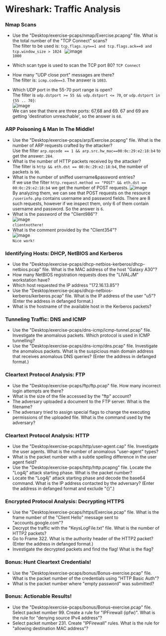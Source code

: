 # Wireshark: Traffic Analysis

### Nmap Scans
- Use the "Desktop/exercise-pcaps/nmap/Exercise.pcapng" file. What is the total number of the "TCP Connect" scans? <br />
The filter to be used is: `tcp.flags.syn==1 and tcp.flags.ack==0 and tcp.window_size > 1024 `
![image](https://github.com/user-attachments/assets/25440297-bea5-42af-91d3-aee1b3aa7428)<br />
`1000`

- Which scan type is used to scan the TCP port 80? `TCP Connect`
- How many "UDP close port" messages are there? <br />
The filter is: `icmp.code==3`. The answer is `1083`.
- Which UDP port in the 55-70 port range is open? <br />
The filter is `udp.dstport >= 55 && udp.dstport <= 70`, or `udp.dstport in {55 .. 70}`: <br />
![image](https://github.com/user-attachments/assets/df170f19-2ab3-4508-afc1-de7645371a9b)<br />
We can see that there are three ports: 67,68 and 69. 67 and 69 are getting 'destination unreachable', so the answer is `68`.


### ARP Poisoning & Man In The Middle!
- Use the "Desktop/exercise-pcaps/arp/Exercise.pcapng" file. What is the number of ARP requests crafted by the attacker? <br />
Use the filter `arp.opcode == 1 && arp.src.hw_mac==00:0c:29:e2:18:b4` to get the answer: `284`.
- What is the number of HTTP packets received by the attacker? <br />
The filter is `http && eth.dst == 00:0c:29:e2:18:b4`, the number of packets is `90`.
- What is the number of sniffed username&password entries? <br />
If we use the filter `http.request.method == "POST" && eth.dst == 00:0c:29:e2:18:b4` we get the number of POST requests. 
![image](https://github.com/user-attachments/assets/c9f7224a-9a19-4100-b45a-49a32a3877f5) <br />
By analyzing them, we can see that POST requests on the resource `/userinfo.php` contains username and password fields. There are 8 such requests, however if we inspect them, only 6 of them contain username and password. So the answer is `6`.
- What is the password of the "Client986"? <br />
![image](https://github.com/user-attachments/assets/874b593f-50b4-4ea3-9be8-6b0f54e5a038)<br />
`clientnothere!`
- What is the comment provided by the "Client354"? <br />
![image](https://github.com/user-attachments/assets/d8a0ef2d-a4cd-4a20-915d-fa63e6e9ae26) <br />
`Nice work!`

### Identifying Hosts: DHCP, NetBIOS and Kerberos
- Use the "Desktop/exercise-pcaps/dhcp-netbios-kerberos/dhcp-netbios.pcap" file. What is the MAC address of the host "Galaxy A30"?
- How many NetBIOS registration requests does the "LIVALJM" workstation have?
- Which host requested the IP address "172.16.13.85"?
- Use the "Desktop/exercise-pcaps/dhcp-netbios-kerberos/kerberos.pcap" file. What is the IP address of the user "u5"? (Enter the address in defanged format.)
- What is the hostname of the available host in the Kerberos packets?

### Tunneling Traffic: DNS and ICMP
- Use the "Desktop/exercise-pcaps/dns-icmp/icmp-tunnel.pcap" file. Investigate the anomalous packets. Which protocol is used in ICMP tunnelling?
- Use the "Desktop/exercise-pcaps/dns-icmp/dns.pcap" file. Investigate the anomalous packets. What is the suspicious main domain address that receives anomalous DNS queries? (Enter the address in defanged format.)

### Cleartext Protocol Analysis: FTP
- Use the "Desktop/exercise-pcaps/ftp/ftp.pcap" file. How many incorrect login attempts are there?
- What is the size of the file accessed by the "ftp" account?
- The adversary uploaded a document to the FTP server. What is the filename?
- The adversary tried to assign special flags to change the executing permissions of the uploaded file. What is the command used by the adversary?

### Cleartext Protocol Analysis: HTTP
- Use the "Desktop/exercise-pcaps/http/user-agent.cap" file. Investigate the user agents. What is the number of anomalous  "user-agent" types?
- What is the packet number with a subtle spelling difference in the user agent field?
- Use the "Desktop/exercise-pcaps/http/http.pcapng" file. Locate the "Log4j" attack starting phase. What is the packet number?
- Locate the "Log4j" attack starting phase and decode the base64 command. What is the IP address contacted by the adversary? (Enter the address in defanged format and exclude "{}".)

### Encrypted Protocol Analysis: Decrypting HTTPS
- Use the "Desktop/exercise-pcaps/https/Exercise.pcap" file. What is the frame number of the "Client Hello" message sent to "accounts.google.com"?
- Decrypt the traffic with the "KeysLogFile.txt" file. What is the number of HTTP2 packets?
- Go to Frame 322. What is the authority header of the HTTP2 packet? (Enter the address in defanged format.)
- Investigate the decrypted packets and find the flag! What is the flag?

### Bonus: Hunt Cleartext Credentials!
- Use the "Desktop/exercise-pcaps/bonus/Bonus-exercise.pcap" file. What is the packet number of the credentials using "HTTP Basic Auth"?
- What is the packet number where "empty password" was submitted?

### Bonus: Actionable Results!
- Use the "Desktop/exercise-pcaps/bonus/Bonus-exercise.pcap" file. Select packet number 99. Create a rule for "IPFirewall (ipfw)". What is the rule for "denying source IPv4 address"?
- Select packet number 231. Create "IPFirewall" rules. What is the rule for "allowing destination MAC address"?
